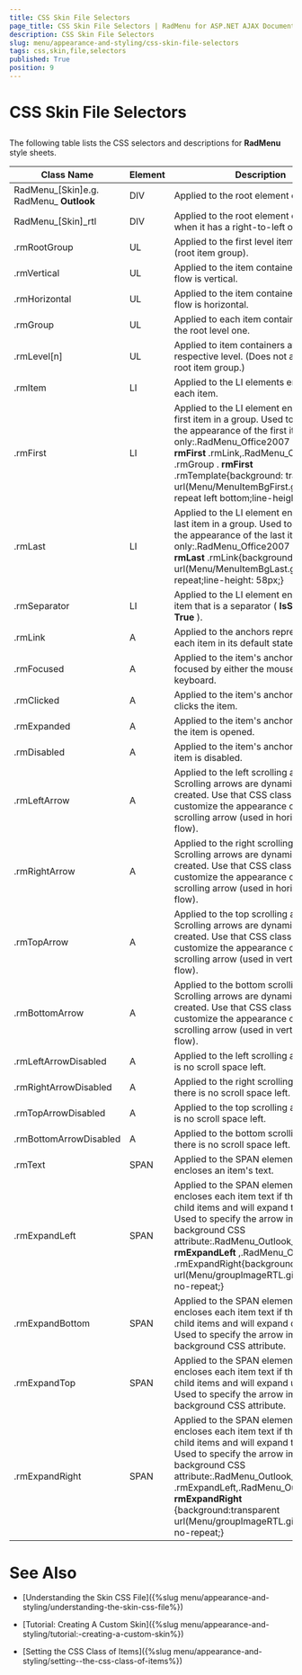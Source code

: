 ```yaml
---
title: CSS Skin File Selectors
page_title: CSS Skin File Selectors | RadMenu for ASP.NET AJAX Documentation
description: CSS Skin File Selectors
slug: menu/appearance-and-styling/css-skin-file-selectors
tags: css,skin,file,selectors
published: True
position: 9
---
```


# CSS Skin File Selectors





## 

The following table lists the CSS selectors and descriptions for **RadMenu** style sheets.


| Class Name | Element | Description |
| ------ | ------ | ------ |
|RadMenu_[Skin]e.g. RadMenu_ **Outlook** |DIV|Applied to the root element of the menu.|
|RadMenu_[Skin]_rtl|DIV|Applied to the root element of the menu when it has a right-to-left orientation.|
|.rmRootGroup|UL|Applied to the first level item container (root item group).|
|.rmVertical|UL|Applied to the item container if the item flow is vertical.|
|.rmHorizontal|UL|Applied to the item container if the item flow is horizontal.|
|.rmGroup|UL|Applied to each item container except the root level one.|
|.rmLevel[n]|UL|Applied to item containers at the respective level. (Does not apply to the root item group.)|
|.rmItem|LI|Applied to the LI elements enclosing each item.|
|.rmFirst|LI|Applied to the LI element enclosing the first item in a group. Used to customize the appearance of the first item only:.RadMenu_Office2007 .rmGroup . **rmFirst** .rmLink,.RadMenu_Office2007 .rmGroup . **rmFirst** .rmTemplate{background: transparent url(Menu/MenuItemBgFirst.gif) no-repeat left bottom;line-height: 58px;}|
|.rmLast|LI|Applied to the LI element enclosing the last item in a group. Used to customize the appearance of the last item only:.RadMenu_Office2007 .rmGroup . **rmLast** .rmLink{background: transparent url(Menu/MenuItemBgLast.gif) no-repeat;line-height: 58px;}|
|.rmSeparator|LI|Applied to the LI element enclosing an item that is a separator ( **IsSeparator** is **True** ).|
|.rmLink|A|Applied to the anchors representing each item in its default state.|
|.rmFocused|A|Applied to the item's anchor when it is focused by either the mouse or the keyboard.|
|.rmClicked|A|Applied to the item's anchor the user clicks the item.|
|.rmExpanded|A|Applied to the item's anchor tag when the item is opened.|
|.rmDisabled|A|Applied to the item's anchor when the item is disabled.|
|.rmLeftArrow|A|Applied to the left scrolling arrow. Scrolling arrows are dynamically created. Use that CSS class to customize the appearance of the left scrolling arrow (used in horizontal item flow).|
|.rmRightArrow|A|Applied to the right scrolling arrow. Scrolling arrows are dynamically created. Use that CSS class to customize the appearance of the right scrolling arrow (used in horizontal item flow).|
|.rmTopArrow|A|Applied to the top scrolling arrow. Scrolling arrows are dynamically created. Use that CSS class to customize the appearance of the top scrolling arrow (used in vertical item flow).|
|.rmBottomArrow|A|Applied to the bottom scrolling arrow. Scrolling arrows are dynamically created. Use that CSS class to customize the appearance of the bottom scrolling arrow (used in vertical item flow).|
|.rmLeftArrowDisabled|A|Applied to the left scrolling arrow if there is no scroll space left.|
|.rmRightArrowDisabled|A|Applied to the right scrolling arrow if there is no scroll space left.|
|.rmTopArrowDisabled|A|Applied to the top scrolling arrow if there is no scroll space left.|
|.rmBottomArrowDisabled|A|Applied to the bottom scrolling arrow if there is no scroll space left.|
|.rmText|SPAN|Applied to the SPAN element that encloses an item's text.|
|.rmExpandLeft|SPAN|Applied to the SPAN element that encloses each item text if the item has child items and will expand to the **right** . Used to specify the arrow image via the background CSS attribute:.RadMenu_Outlook_rtl . **rmExpandLeft** ,.RadMenu_Outlook_rtl .rmExpandRight{background:transparent url(Menu/groupImageRTL.gif) left center no-repeat;}|
|.rmExpandBottom|SPAN|Applied to the SPAN element which encloses each item text if the item has child items and will expand downward. Used to specify the arrow image via the background CSS attribute.|
|.rmExpandTop|SPAN|Applied to the SPAN element which encloses each item text if the item has child items and will expand upward **.** Used to specify the arrow image via the background CSS attribute.|
|.rmExpandRight|SPAN|Applied to the SPAN element that encloses each item text if the item has child items and will expand to the **left** . Used to specify the arrow image via the background CSS attribute:.RadMenu_Outlook_rtl .rmExpandLeft,.RadMenu_Outlook_rtl . **rmExpandRight** {background:transparent url(Menu/groupImageRTL.gif) left center no-repeat;}|

# See Also

 * [Understanding the Skin CSS File]({%slug menu/appearance-and-styling/understanding-the-skin-css-file%})

 * [Tutorial: Creating A Custom Skin]({%slug menu/appearance-and-styling/tutorial:-creating-a-custom-skin%})

 * [Setting  the CSS Class of Items]({%slug menu/appearance-and-styling/setting--the-css-class-of-items%})
